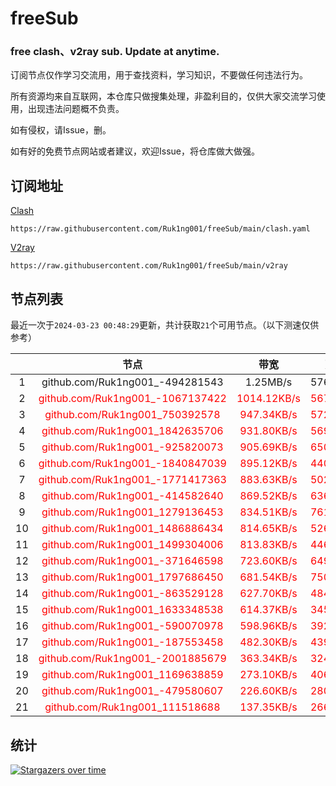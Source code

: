 # freeSub
### free clash、v2ray sub. Update at anytime.

订阅节点仅作学习交流用，用于查找资料，学习知识，不要做任何违法行为。

所有资源均来自互联网，本仓库只做搜集处理，非盈利目的，仅供大家交流学习使用，出现违法问题概不负责。

如有侵权，请Issue，删。

如有好的免费节点网站或者建议，欢迎Issue，将仓库做大做强。

## 订阅地址
[Clash](https://raw.githubusercontent.com/Ruk1ng001/freeSub/main/clash.yaml)
```
https://raw.githubusercontent.com/Ruk1ng001/freeSub/main/clash.yaml
```
[V2ray](https://raw.githubusercontent.com/Ruk1ng001/freeSub/main/v2ray)
```
https://raw.githubusercontent.com/Ruk1ng001/freeSub/main/v2ray
```

## 节点列表

最近一次于`2024-03-23 00:48:29`更新，共计获取`21`个可用节点。（以下测速仅供参考）

|  | 节点 | 带宽 | 延迟 |
|:-:|:--:|:--:|:--:|
 | 1 | github.com/Ruk1ng001_-494281543 | 1.25MB/s | 576.00ms |
 | 2 | <font color=red>github.com/Ruk1ng001_-1067137422</font> | <font color=red>1014.12KB/s</font> | <font color=red>567.00ms</font> |
 | 3 | <font color=red>github.com/Ruk1ng001_750392578</font> | <font color=red>947.34KB/s</font> | <font color=red>572.00ms</font> |
 | 4 | <font color=red>github.com/Ruk1ng001_1842635706</font> | <font color=red>931.80KB/s</font> | <font color=red>569.00ms</font> |
 | 5 | <font color=red>github.com/Ruk1ng001_-925820073</font> | <font color=red>905.69KB/s</font> | <font color=red>650.00ms</font> |
 | 6 | <font color=red>github.com/Ruk1ng001_-1840847039</font> | <font color=red>895.12KB/s</font> | <font color=red>440.00ms</font> |
 | 7 | <font color=red>github.com/Ruk1ng001_-1771417363</font> | <font color=red>883.63KB/s</font> | <font color=red>502.00ms</font> |
 | 8 | <font color=red>github.com/Ruk1ng001_-414582640</font> | <font color=red>869.52KB/s</font> | <font color=red>636.00ms</font> |
 | 9 | <font color=red>github.com/Ruk1ng001_1279136453</font> | <font color=red>834.51KB/s</font> | <font color=red>761.00ms</font> |
 | 10 | <font color=red>github.com/Ruk1ng001_1486886434</font> | <font color=red>814.65KB/s</font> | <font color=red>526.00ms</font> |
 | 11 | <font color=red>github.com/Ruk1ng001_1499304006</font> | <font color=red>813.83KB/s</font> | <font color=red>446.00ms</font> |
 | 12 | <font color=red>github.com/Ruk1ng001_-371646598</font> | <font color=red>723.60KB/s</font> | <font color=red>649.00ms</font> |
 | 13 | <font color=red>github.com/Ruk1ng001_1797686450</font> | <font color=red>681.54KB/s</font> | <font color=red>750.00ms</font> |
 | 14 | <font color=red>github.com/Ruk1ng001_-863529128</font> | <font color=red>627.70KB/s</font> | <font color=red>484.00ms</font> |
 | 15 | <font color=red>github.com/Ruk1ng001_1633348538</font> | <font color=red>614.37KB/s</font> | <font color=red>345.00ms</font> |
 | 16 | <font color=red>github.com/Ruk1ng001_-590070978</font> | <font color=red>598.96KB/s</font> | <font color=red>392.00ms</font> |
 | 17 | <font color=red>github.com/Ruk1ng001_-187553458</font> | <font color=red>482.30KB/s</font> | <font color=red>439.00ms</font> |
 | 18 | <font color=red>github.com/Ruk1ng001_-2001885679</font> | <font color=red>363.34KB/s</font> | <font color=red>324.00ms</font> |
 | 19 | <font color=red>github.com/Ruk1ng001_1169638859</font> | <font color=red>273.10KB/s</font> | <font color=red>406.00ms</font> |
 | 20 | <font color=red>github.com/Ruk1ng001_-479580607</font> | <font color=red>226.60KB/s</font> | <font color=red>280.00ms</font> |
 | 21 | <font color=red>github.com/Ruk1ng001_111518688</font> | <font color=red>137.35KB/s</font> | <font color=red>266.00ms</font> |


## 统计

[![Stargazers over time](https://starchart.cc/Ruk1ng001/freeSub.svg)](https://starchart.cc/Ruk1ng001/freeSub)